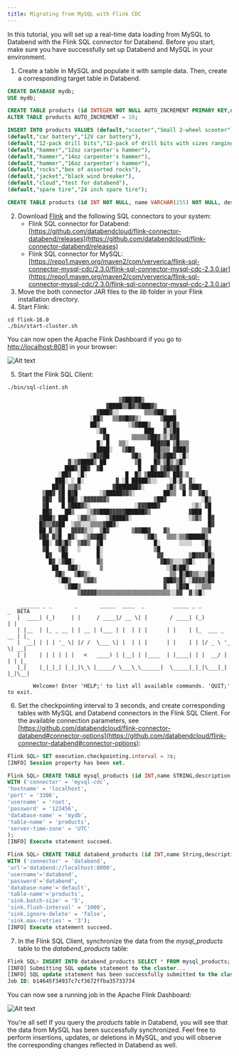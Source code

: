 ```yaml
---
title: Migrating from MySQL with Flink CDC
---
```


In this tutorial, you will set up a real-time data loading from MySQL to Databend with the Flink SQL connector for Databend. Before you start, make sure you have successfully set up Databend and MySQL in your environment.

1. Create a table in MySQL and populate it with sample data. Then, create a corresponding target table in Databend.

```sql title='In MySQL:'
CREATE DATABASE mydb;
USE mydb;

CREATE TABLE products (id INTEGER NOT NULL AUTO_INCREMENT PRIMARY KEY,name VARCHAR(255) NOT NULL,description VARCHAR(512));
ALTER TABLE products AUTO_INCREMENT = 10;

INSERT INTO products VALUES (default,"scooter","Small 2-wheel scooter"),
(default,"car battery","12V car battery"),
(default,"12-pack drill bits","12-pack of drill bits with sizes ranging from #40 to #3"),
(default,"hammer","12oz carpenter's hammer"),
(default,"hammer","14oz carpenter's hammer"),
(default,"hammer","16oz carpenter's hammer"),
(default,"rocks","box of assorted rocks"),
(default,"jacket","black wind breaker"),
(default,"cloud","test for databend"),
(default,"spare tire","24 inch spare tire");
```

```sql title='In Databend:'
CREATE TABLE products (id INT NOT NULL, name VARCHAR(255) NOT NULL, description VARCHAR(512) );
```

2. Download [Flink](https://flink.apache.org/downloads/) and the following SQL connectors to your system:
   - Flink SQL connector for Databend: [https://github.com/databendcloud/flink-connector-databend/releases](https://github.com/databendcloud/flink-connector-databend/releases)
   - Flink SQL connector for MySQL: [https://repo1.maven.org/maven2/com/ververica/flink-sql-connector-mysql-cdc/2.3.0/flink-sql-connector-mysql-cdc-2.3.0.jar](https://repo1.maven.org/maven2/com/ververica/flink-sql-connector-mysql-cdc/2.3.0/flink-sql-connector-mysql-cdc-2.3.0.jar)
3. Move the both connector JAR files to the _lib_ folder in your Flink installation directory.
4. Start Flink:

```shell
cd flink-16.0
./bin/start-cluster.sh
```

You can now open the Apache Flink Dashboard if you go to [http://localhost:8081](http://localhost:8081) in your browser:

![Alt text](/img/load/cdc-dashboard.png)

5. Start the Flink SQL Client:

```shell
./bin/sql-client.sh

                                   ▒▓██▓██▒
                               ▓████▒▒█▓▒▓███▓▒
                            ▓███▓░░        ▒▒▒▓██▒  ▒
                          ░██▒   ▒▒▓▓█▓▓▒░      ▒████
                          ██▒         ░▒▓███▒    ▒█▒█▒
                            ░▓█            ███   ▓░▒██
                              ▓█       ▒▒▒▒▒▓██▓░▒░▓▓█
                            █░ █   ▒▒░       ███▓▓█ ▒█▒▒▒
                            ████░   ▒▓█▓      ██▒▒▒ ▓███▒
                         ░▒█▓▓██       ▓█▒    ▓█▒▓██▓ ░█░
                   ▓░▒▓████▒ ██         ▒█    █▓░▒█▒░▒█▒
                  ███▓░██▓  ▓█           █   █▓ ▒▓█▓▓█▒
                ░██▓  ░█░            █  █▒ ▒█████▓▒ ██▓░▒
               ███░ ░ █░          ▓ ░█ █████▒░░    ░█░▓  ▓░
              ██▓█ ▒▒▓▒          ▓███████▓░       ▒█▒ ▒▓ ▓██▓
           ▒██▓ ▓█ █▓█       ░▒█████▓▓▒░         ██▒▒  █ ▒  ▓█▒
           ▓█▓  ▓█ ██▓ ░▓▓▓▓▓▓▓▒              ▒██▓           ░█▒
           ▓█    █ ▓███▓▒░              ░▓▓▓███▓          ░▒░ ▓█
           ██▓    ██▒    ░▒▓▓███▓▓▓▓▓██████▓▒            ▓███  █
          ▓███▒ ███   ░▓▓▒░░   ░▓████▓░                  ░▒▓▒  █▓
          █▓▒▒▓▓██  ░▒▒░░░▒▒▒▒▓██▓░                            █▓
          ██ ▓░▒█   ▓▓▓▓▒░░  ▒█▓       ▒▓▓██▓    ▓▒          ▒▒▓
          ▓█▓ ▓▒█  █▓░  ░▒▓▓██▒            ░▓█▒   ▒▒▒░▒▒▓█████▒
           ██░ ▓█▒█▒  ▒▓▓▒  ▓█                █░      ░░░░   ░█▒
           ▓█   ▒█▓   ░     █░                ▒█              █▓
            █▓   ██         █░                 ▓▓        ▒█▓▓▓▒█░
             █▓ ░▓██░       ▓▒                  ▓█▓▒░░░▒▓█░    ▒█
              ██   ▓█▓░      ▒                    ░▒█▒██▒      ▓▓
               ▓█▒   ▒█▓▒░                         ▒▒ █▒█▓▒▒░░▒██
                ░██▒    ▒▓▓▒                     ▓██▓▒█▒ ░▓▓▓▓▒█▓
                  ░▓██▒                          ▓░  ▒█▓█  ░░▒▒▒
                      ▒▓▓▓▓▓▒▒▒▒▒▒▒▒▒▒▒▒▒▒▒▒▒▒▒▒▒▒▒░░▓▓  ▓░▒█░

    ______ _ _       _       _____  ____  _         _____ _ _            _  BETA
   |  ____| (_)     | |     / ____|/ __ \| |       / ____| (_)          | |
   | |__  | |_ _ __ | | __ | (___ | |  | | |      | |    | |_  ___ _ __ | |_
   |  __| | | | '_ \| |/ /  \___ \| |  | | |      | |    | | |/ _ \ '_ \| __|
   | |    | | | | | |   <   ____) | |__| | |____  | |____| | |  __/ | | | |_
   |_|    |_|_|_| |_|_|\_\ |_____/ \___\_\______|  \_____|_|_|\___|_| |_|\__|

        Welcome! Enter 'HELP;' to list all available commands. 'QUIT;' to exit.
```

6. Set the checkpointing interval to 3 seconds, and create corresponding tables with MySQL and Databend connectors in the Flink SQL Client. For the available connection parameters, see [https://github.com/databendcloud/flink-connector-databend#connector-options](https://github.com/databendcloud/flink-connector-databend#connector-options):

```sql
Flink SQL> SET execution.checkpointing.interval = 3s;
[INFO] Session property has been set.

Flink SQL> CREATE TABLE mysql_products (id INT,name STRING,description STRING,PRIMARY KEY (id) NOT ENFORCED)
WITH ('connector' = 'mysql-cdc',
'hostname' = 'localhost',
'port' = '3306',
'username' = 'root',
'password' = '123456',
'database-name' = 'mydb',
'table-name' = 'products',
'server-time-zone' = 'UTC'
);
[INFO] Execute statement succeed.

Flink SQL> CREATE TABLE databend_products (id INT,name String,description String, PRIMARY KEY (`id`) NOT ENFORCED)
WITH ('connector' = 'databend',
'url'='databend://localhost:8000',
'username'='databend',
'password'='databend',
'database-name'='default',
'table-name'='products',
'sink.batch-size' = '5',
'sink.flush-interval' = '1000',
'sink.ignore-delete' = 'false',
'sink.max-retries' = '3');
[INFO] Execute statement succeed.
```

7. In the Flink SQL Client, synchronize the data from the _mysql_products_ table to the _databend_products_ table:

```sql
Flink SQL> INSERT INTO databend_products SELECT * FROM mysql_products;
[INFO] Submitting SQL update statement to the cluster...
[INFO] SQL update statement has been successfully submitted to the cluster:
Job ID: b14645f34937c7cf3672ffba35733734
```

You can now see a running job in the Apache Flink Dashboard:

![Alt text](/img/load/cdc-job.png)

You're all set! If you query the _products_ table in Databend, you will see that the data from MySQL has been successfully synchronized. Feel free to perform insertions, updates, or deletions in MySQL, and you will observe the corresponding changes reflected in Databend as well.